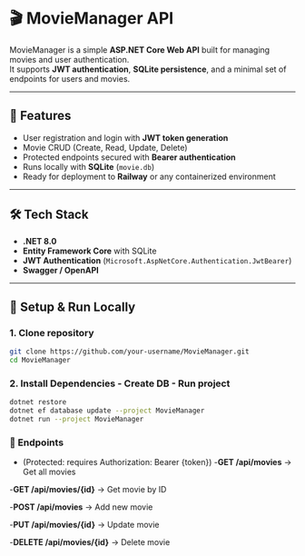 # 🎬 MovieManager API

MovieManager is a simple **ASP.NET Core Web API** built for managing movies and user authentication.  
It supports **JWT authentication**, **SQLite persistence**, and a minimal set of endpoints for users and movies.  

---

## 🚀 Features
- User registration and login with **JWT token generation**  
- Movie CRUD (Create, Read, Update, Delete)  
- Protected endpoints secured with **Bearer authentication**  
- Runs locally with **SQLite** (`movie.db`)  
- Ready for deployment to **Railway** or any containerized environment  

---

## 🛠 Tech Stack
- **.NET 8.0**  
- **Entity Framework Core** with SQLite  
- **JWT Authentication** (`Microsoft.AspNetCore.Authentication.JwtBearer`)  
- **Swagger / OpenAPI**  

---

## 🔧 Setup & Run Locally

### 1. Clone repository
```bash
git clone https://github.com/your-username/MovieManager.git
cd MovieManager
```

### 2. Install Dependencies - Create DB - Run project
```bash
dotnet restore
dotnet ef database update --project MovieManager
dotnet run --project MovieManager
```

### 🎥 Endpoints
- (Protected: requires Authorization: Bearer {token})
-**GET /api/movies** → Get all movies

-**GET /api/movies/{id}** → Get movie by ID

-**POST /api/movies** → Add new movie

-**PUT /api/movies/{id}** → Update movie

-**DELETE /api/movies/{id}** → Delete movie